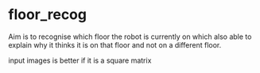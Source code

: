 # floor_recog

Aim is to recognise which floor the robot is currently on which also able to explain why it thinks it is on that floor and not on a different floor.

input images is better if it is a square matrix
